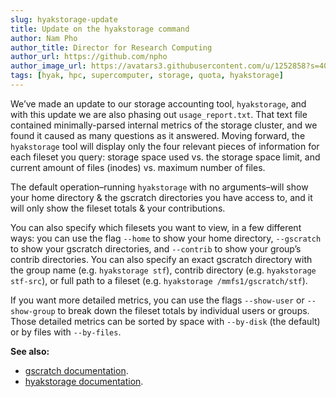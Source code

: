 ```yaml
---
slug: hyakstorage-update
title: Update on the hyakstorage command
author: Nam Pho
author_title: Director for Research Computing
author_url: https://github.com/npho
author_image_url: https://avatars3.githubusercontent.com/u/1252858?s=400&v=4
tags: [hyak, hpc, supercomputer, storage, quota, hyakstorage]
---
```


We’ve made an update to our storage accounting tool, `hyakstorage`, and with this update we are also phasing out `usage_report.txt`. That text file contained minimally-parsed internal metrics of the storage cluster, and we found it caused as many questions as it answered. Moving forward, the `hyakstorage` tool will display only the four relevant pieces of information for each fileset you query: storage space used vs. the storage space limit, and current amount of files (inodes) vs. maximum number of files.

The default operation–running `hyakstorage` with no arguments–will show your home directory & the gscratch directories you have access to, and it will only show the fileset totals & your contributions.

You can also specify which filesets you want to view, in a few different ways: you can use the flag `--home` to show your home directory, `--gscratch` to show your gscratch directories, and `--contrib` to show your group’s contrib directories.
You can also specify an exact gscratch directory with the group name (e.g. `hyakstorage stf`), contrib directory (e.g. `hyakstorage stf-src`), or full path to a fileset (e.g. `hyakstorage /mmfs1/gscratch/stf`).

If you want more detailed metrics, you can use the flags `--show-user` or `--show-group` to break down the fileset totals by individual users or groups. Those detailed metrics can be sorted by space with `--by-disk` (the default) or by files with `--by-files`.

**See also:**
* [gscratch documentation](/docs/storage/gscratch).
* [hyakstorage documentation](/docs/storage/gscratch#checking-utilization-hyakstorage).
